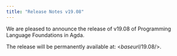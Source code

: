 ```yaml
---
title: "Release Notes v19.08"
---
```


We are pleased to announce the release of v19.08 of Programming Language Foundations in Agda.

The release will be permanently available at: <$baseurl$/19.08/>.
